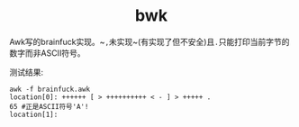 <h1 align="center">bwk</h1>

Awk写的brainfuck实现。~`,`未实现~(有实现了但不安全)且`.`只能打印当前字节的数字而非ASCII符号。

测试结果:

```
awk -f brainfuck.awk
location[0]: ++++++ [ > ++++++++++ < - ] > +++++ .
65 #正是ASCII符号'A'!
location[1]:
```
